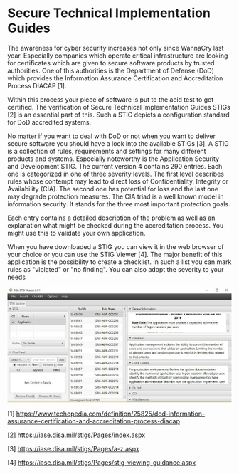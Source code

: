 # Secure Technical Implementation Guides

The awareness for cyber security increases not only since WannaCry last year. Especially companies which operate critical infrastructure are looking for certificates which are given to secure software products by trusted authorities. One of this authorities is the Department of Defense (DoD) which provides the Information Assurance Certification and Accreditation Process DIACAP [1].

Within this process your piece of software is put to the acid test to get certified. The verification of Secure Technical Implementation Guides STIGs [2] is an essential part of this. Such a STIG depicts a configuration standard for DoD accredited systems.

No matter if you want to deal with DoD or not when you want to deliver secure software you should have a look into the available STIGs [3]. A STIG is a collection of rules, requirements and settings for many different products and systems. Especially noteworthy is the Application Security and Development STIG. The current version 4 contains 290 entries. Each one is categorized in one of three severity levels. The first level describes rules whose contempt may lead to direct loss of Confidentiality, Integrity or Availability (CIA). The second one has potential for loss and the last one may degrade protection measures. The CIA triad is a well known model in information security. It stands for the three most important protection goals.

Each entry contains a detailed description of the problem as well as an explanation what might be checked during the accreditation process. You might use this to validate your own application.

When you have downloaded a STIG you can view it in the web browser of your choice or you can use the STIG Viewer [4]. The major benefit of this application is the possibility to create a checklist. In such a list you can mark rules as "violated" or "no finding". You can also adopt the severity to your needs

![STIG Viewer](STIGViewer.jpg)

[1] <https://www.techopedia.com/definition/25825/dod-information-assurance-certification-and-accreditation-process-diacap>

[2] <https://iase.disa.mil/stigs/Pages/index.aspx>

[3] <https://iase.disa.mil/stigs/Pages/a-z.aspx>

[4] <https://iase.disa.mil/stigs/Pages/stig-viewing-guidance.aspx>